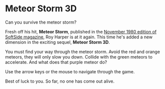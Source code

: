 # Meteor Storm 3D
Can you survive the meteor storm?

Fresh off his hit, **Meteor Storm**, published in the [November 1980 edition of SoftSide magazine](https://archive.org/details/softside-magazine-26), Roy Harper is at it again. This time he's added a new dimension in the exciting sequel, **Meteor Storm 3D**.

You must find your way through the meteor storm. Avoid the red and orange meteors, they will only slow you down. Collide with the green meteors to accelerate. And what does that purple meteor do?

Use the arrow keys or the mouse to navigate through the game.

Best of luck to you. So far, no one has come out alive.